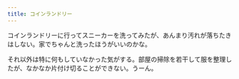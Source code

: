 ```yaml
---
title: コインランドリー
---
```


コインランドリーに行ってスニーカーを洗ってみたが、あんまり汚れが落ちたきはしない。家でちゃんと洗ったほうがいいのかな。

それ以外は特に何もしていなかった気がする。部屋の掃除を若干して服を整理したが、なかなか片付け切ることができない。うーん。